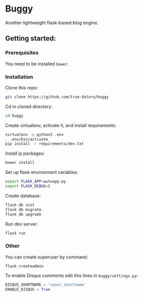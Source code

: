 # Buggy

Another lightweight flask-based blog engine.

## Getting started:

### Prerequisites

You need to be installed ```bower```.

### Installation

Clone this repo:  
```sh
git clone https://github.com/true-datura/buggy
```
Cd in cloned directory:  
```sh
cd buggy
```
Create virtualenv, activate it, and install requirements:
```sh
virtualenv -p python3 .env
. .env/bin/activate
pip install -r requirements/dev.txt
```
Install js packages:
```sh
bower install
```
Set up flask environment variables:
```sh
export FLASK_APP=autoapp.py
export FLASK_DEBUG=1
```
Create database:
```sh
flask db init
flask db migrate
flask db upgrade
```
Run dev server:
```sh
flask run
```
### Other
You can create superuser by command:
```
flask createadmin
```
To enable Disqus comments edit this lines in `buggy/settings.py`:
```python
DISQUS_SHORTNAME = '<your_shortname'
ENABLE_DISQUS = True
```
